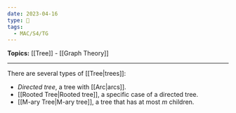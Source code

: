 ```yaml
---
date: 2023-04-16
type: 🧠
tags:
  - MAC/S4/TG
---
```


**Topics:** [[Tree]] - [[Graph Theory]]

---

There are several types of [[Tree|trees]]:

- _Directed tree_, a tree with [[Arc|arcs]].
- [[Rooted Tree|Rooted tree]], a specific case of a directed tree.
- [[M-ary Tree|M-ary tree]], a tree that has at most $m$ children.
